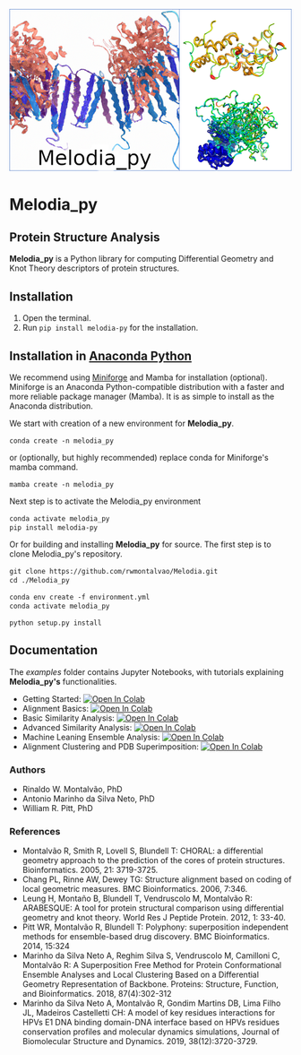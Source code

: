 ![Melodia](Melodia_logo.png)
# Melodia_py
## Protein Structure Analysis

**Melodia_py** is a Python library for computing Differential Geometry
and Knot Theory descriptors of protein structures. 

## Installation
1. Open the terminal.
2. Run `pip install melodia-py` for the installation.

## Installation in [Anaconda Python](https://www.anaconda.com/products/individual)

We recommend using [Miniforge](https://github.com/conda-forge/miniforge) and Mamba for installation (optional). 
Miniforge is an Anaconda Python-compatible distribution with a faster and more reliable package manager (Mamba).
It is as simple to install as the Anaconda distribution. 

We start with creation of a new environment for **Melodia_py**.

```shell
conda create -n melodia_py
```
or (optionally, but highly recommended) replace conda for Miniforge's mamba command.

```shell
mamba create -n melodia_py
```
Next step is to activate the Melodia_py environment

```shell
conda activate melodia_py
pip install melodia-py
```
Or for building and installing **Melodia_py** for source. The first step is to clone Melodia_py's repository.
```shell
git clone https://github.com/rwmontalvao/Melodia.git
cd ./Melodia_py
```
```shell
conda env create -f environment.yml
conda activate melodia_py
```

```shell
python setup.py install
```

## Documentation
The *examples* folder contains Jupyter Notebooks, with tutorials explaining **Melodia_py's** functionalities. 
* Getting Started: 
[![Open In Colab](https://colab.research.google.com/assets/colab-badge.svg)](https://colab.research.google.com/github/rwmontalvao/Melodia_py/blob/main/examples/01_getting_started.ipynb)
* Alignment Basics:
[![Open In Colab](https://colab.research.google.com/assets/colab-badge.svg)](https://colab.research.google.com/github/rwmontalvao/Melodia_py/blob/main/examples/02_alignment_basics.ipynb)
* Basic Similarity Analysis:
 [![Open In Colab](https://colab.research.google.com/assets/colab-badge.svg)](https://colab.research.google.com/github/rwmontalvao/Melodia_py/blob/main/examples/03_basic_similarity_analysis.ipynb)
* Advanced Similarity Analysis:
[![Open In Colab](https://colab.research.google.com/assets/colab-badge.svg)](https://colab.research.google.com/github/rwmontalvao/Melodia_py/blob/main/examples/04_advanced_similarity_analysis.ipynb)
* Machine Leaning Ensemble Analysis:
[![Open In Colab](https://colab.research.google.com/assets/colab-badge.svg)](https://colab.research.google.com/github/rwmontalvao/Melodia_py/blob/main/examples/05_Machine_Learning_ensemble_analysis.ipynb)
* Alignment Clustering and PDB Superimposition:
[![Open In Colab](https://colab.research.google.com/assets/colab-badge.svg)](https://colab.research.google.com/github/rwmontalvao/Melodia_py/blob/main/examples/06_alignment_clustering_and_superimposition.ipynb)

### Authors
- Rinaldo W. Montalvão, PhD
- Antonio Marinho da Silva Neto, PhD
- William R. Pitt, PhD

### References
- Montalvão R, Smith R, Lovell S, Blundell T: CHORAL: a differential geometry approach to the prediction of the cores of protein structures. Bioinformatics. 2005, 21: 3719-3725.
- Chang PL, Rinne AW, Dewey TG: Structure alignment based on coding of local geometric measures. BMC Bioinformatics. 2006, 7:346.
- Leung H, Montaño B, Blundell T, Vendruscolo M, Montalvão R: ARABESQUE: A tool for protein structural comparison using differential geometry and knot theory. World Res J Peptide Protein. 2012, 1: 33-40.
- Pitt WR, Montalvão R, Blundell T: Polyphony: superposition independent methods for ensemble-based drug discovery. BMC Bioinformatics. 2014, 15:324 
- Marinho da Silva Neto A, Reghim Silva S, Vendruscolo M, Camilloni C, Montalvão R: A Superposition Free Method for Protein Conformational Ensemble Analyses and Local Clustering Based on a Differential Geometry Representation of Backbone. Proteins: Structure, Function, and Bioinformatics. 2018, 87(4):302-312
- Marinho da Silva Neto A, Montalvão R, Gondim Martins DB, Lima Filho JL, Madeiros Castelletti CH: A model of key residues interactions for HPVs E1 DNA binding domain-DNA interface based on HPVs residues conservation profiles and molecular dynamics simulations, Journal of Biomolecular Structure and Dynamics. 2019, 38(12):3720-3729.
